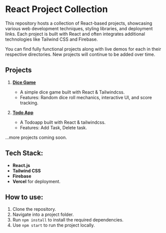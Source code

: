 # React Project Collection

This repository hosts a collection of React-based projects, showcasing various web development techniques, styling libraries, and deployment links. Each project is built with React and often integrates additional technologies like Tailwind CSS and Firebase.

You can find fully functional projects along with live demos for each in their respective directories. New projects will continue to be added over time.

## Projects

1. **[Dice Game](https://https://dice-game-react-five.vercel.app/)** 
    - A simple dice game built with React & Tailwindcss.
    - Features: Random dice roll mechanics, interactive UI, and score tracking.

2. **[Todo App](https://[deployed-link](https://react-todo-sh.vercel.app/))** 
    - A Todoapp built with React & tailwindcss.
    - Features: Add Task, Delete task.

...more projects coming soon.

## Tech Stack:
- **React.js**
- **Tailwind CSS**
- **Firebase**
- **Vercel** for deployment.

## How to use:
1. Clone the repository.
2. Navigate into a project folder.
3. Run `npm install` to install the required dependencies.
4. Use `npm start` to run the project locally.

